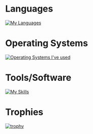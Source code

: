 # Languages
[![My Languages](https://skillicons.dev/icons?i=cpp,css,py,rust,html,bash,lua,sql,pytorchmarkdown&theme=dark)](https://skillicons.dev)

# Operating Systems
[![Operating Systems I've used](https://skillicons.dev/icons?i=linux,windows,apple&theme=dark)](https://skillicons.dev)

# Tools/Software
[![My Skills](https://skillicons.dev/icons?i=github,robloxstudio,godot,vscode,replit,photoshop,discord,flask,tensorflow,flask,selenium,sqlite,replit,raspberrypi&theme=dark)](https://skillicons.dev)

# Trophies
[![trophy](https://github-profile-trophy.vercel.app/?username=devappl69&theme=onedark)](https://github.com/ryo-ma/github-profile-trophy)
